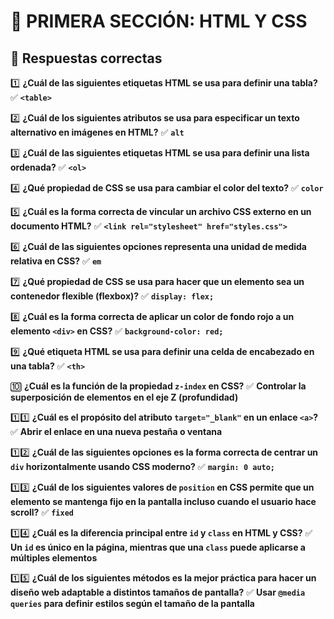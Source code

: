 # 🎨 **PRIMERA SECCIÓN: HTML Y CSS**

## 📌 **Respuestas correctas**

1️⃣ **¿Cuál de las siguientes etiquetas HTML se usa para definir una tabla?**
   ✅ **`<table>`**

2️⃣ **¿Cuál de los siguientes atributos se usa para especificar un texto alternativo en imágenes en HTML?**
   ✅ **`alt`**

3️⃣ **¿Cuál de las siguientes etiquetas HTML se usa para definir una lista ordenada?**
   ✅ **`<ol>`**

4️⃣ **¿Qué propiedad de CSS se usa para cambiar el color del texto?**
   ✅ **`color`**

5️⃣ **¿Cuál es la forma correcta de vincular un archivo CSS externo en un documento HTML?**
   ✅ **`<link rel="stylesheet" href="styles.css">`**

6️⃣ **¿Cuál de las siguientes opciones representa una unidad de medida relativa en CSS?**
   ✅ **`em`**

7️⃣ **¿Qué propiedad de CSS se usa para hacer que un elemento sea un contenedor flexible (flexbox)?**
   ✅ **`display: flex;`**

8️⃣ **¿Cuál es la forma correcta de aplicar un color de fondo rojo a un elemento `<div>` en CSS?**
   ✅ **`background-color: red;`**

9️⃣ **¿Qué etiqueta HTML se usa para definir una celda de encabezado en una tabla?**
   ✅ **`<th>`**

🔟 **¿Cuál es la función de la propiedad `z-index` en CSS?**
   ✅ **Controlar la superposición de elementos en el eje Z (profundidad)**

1️⃣1️⃣ **¿Cuál es el propósito del atributo `target="_blank"` en un enlace `<a>`?**
   ✅ **Abrir el enlace en una nueva pestaña o ventana**

1️⃣2️⃣ **¿Cuál de las siguientes opciones es la forma correcta de centrar un `div` horizontalmente usando CSS moderno?**
   ✅ **`margin: 0 auto;`**

1️⃣3️⃣ **¿Cuál de los siguientes valores de `position` en CSS permite que un elemento se mantenga fijo en la pantalla incluso cuando el usuario hace scroll?**
   ✅ **`fixed`**

1️⃣4️⃣ **¿Cuál es la diferencia principal entre `id` y `class` en HTML y CSS?**
   ✅ **Un `id` es único en la página, mientras que una `class` puede aplicarse a múltiples elementos**

1️⃣5️⃣ **¿Cuál de los siguientes métodos es la mejor práctica para hacer un diseño web adaptable a distintos tamaños de pantalla?**
   ✅ **Usar `@media queries` para definir estilos según el tamaño de la pantalla**